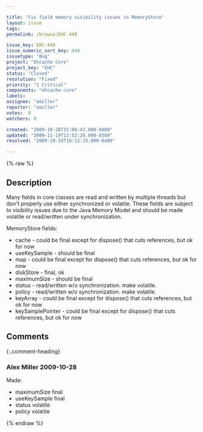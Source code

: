 ```yaml
---

title: "Fix field memory visibility issues in MemoryStore"
layout: issue
tags: 
permalink: /browse/EHC-449

issue_key: EHC-449
issue_numeric_sort_key: 449
issuetype: "Bug"
project: "Ehcache Core"
project_key: "EHC"
status: "Closed"
resolution: "Fixed"
priority: "1 Critical"
components: "ehcache-core"
labels: 
assignee: "amiller"
reporter: "amiller"
votes:  0
watchers: 0

created: "2009-10-28T15:06:42.000-0400"
updated: "2009-11-19T13:52:26.000-0500"
resolved: "2009-10-28T16:12:33.000-0400"

---
```




{% raw %}



## Description

<div markdown="1" class="description">

Many fields in core classes are read and written by multiple threads but don't properly use either synchronized or volatile. These fields are subject to visibility issues due to the Java Memory Model and should be made volatile or read/written under synchronization.

MemoryStore fields: 
- cache - could be final except for dispose() that cuts references, but ok for now
- useKeySample - should be final
- map - could be final except for dispose() that cuts references, but ok for now
- diskStore - final, ok
- maximumSize - should be final
- status - read/written w/o synchronization. make volatile.
- policy - read/written w/o synchronization. make volatile.
- keyArray - could be final except for dispose() that cuts references, but ok for now
- keySamplePointer - could be final except for dispose() that cuts references, but ok for now

</div>

## Comments


{:.comment-heading}
### **Alex Miller** <span class="date">2009-10-28</span>

<div markdown="1" class="comment">

Made:
- maximumSize final
- useKeySample final
- status volatile
- policy volatile



</div>



{% endraw %}
